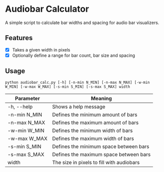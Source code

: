 # Audiobar Calculator
A simple script to calculate bar widths and spacing for audio bar visualizers.

## Features
- [x] Takes a given width in pixels
- [x] Optionally define a range for bar count, bar size and spacing

## Usage
`python audiobar_calc.py [-h] [-n-min N_MIN] [-n-max N_MAX] [-w-min W_MIN] [-w-max W_MAX] [-s-min S_MIN] [-s-max S_MAX] width`

Parameter    | Meaning
-------------|----------
-h, --help   | Shows a help message
-n-min N_MIN | Defines the minimum amount of bars
-n-max N_MAX | Defines the maximum amount of bars
-w-min W_MIN | Defines the minimum width of bars
-w-max W_MAX | Defines the maximum width of bars
-s-min S_MIN | Defines the minimum space between bars
-s-max S_MAX | Defines the maximum space between bars
width        | The size in pixels to fill with audiobars